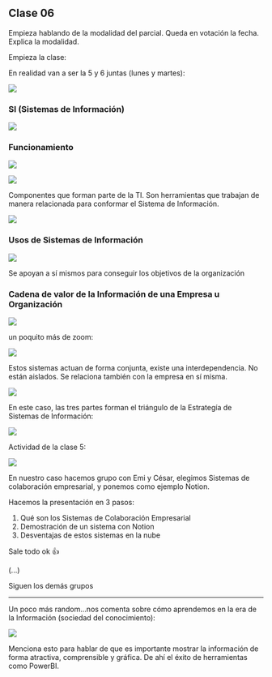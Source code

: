 ## Clase 06

Empieza hablando de la modalidad del parcial. Queda en votación la fecha. Explica la modalidad.

Empieza la clase:

En realidad van a ser la 5 y 6 juntas (lunes y martes):

![](./223-assets/ppt-18-ingenieria.png)

### SI (Sistemas de Información)

![](./223-assets/ppt-19-ingenieria.png)

### Funcionamiento

![](./223-assets/ppt-20-ingenieria.png)

![](./223-assets/ppt-21-ingenieria.png)

Componentes que forman parte de la TI. Son herramientas que trabajan de manera relacionada para conformar el Sistema de Información.

![](./223-assets/ppt-22-ingenieria.png)

### Usos de Sistemas de Información

![](./223-assets/ppt-23-ingenieria.png)

Se apoyan a sí mismos para conseguir los objetivos de la organización

### Cadena de valor de la Información de una Empresa u Organización

![](./223-assets/ppt-24-ingenieria.png)

un poquito más de zoom:

![](./223-assets/ppt-25-ingenieria.png)

Estos sistemas actuan de forma conjunta, existe una interdependencia. No están aislados. Se relaciona también con la empresa en sí misma.

![](./223-assets/ppt-26-ingenieria.png)

En este caso, las tres partes forman el triángulo de la Estrategía de Sistemas de Información:

![](./223-assets/ppt-27-ingenieria.png)

Actividad de la clase 5:

![](./223-assets/ppt-28-ingenieria.png)

En nuestro caso hacemos grupo con Emi y César, elegimos Sistemas de colaboración empresarial, y ponemos como ejemplo Notion.

Hacemos la presentación en 3 pasos:

1. Qué son los Sistemas de Colaboración Empresarial
2. Demostración de un sistema con Notion
3. Desventajas de estos sistemas en la nube

Sale todo ok 👍

(...)

Siguen los demás grupos

---

Un poco más random...nos comenta sobre cómo aprendemos en la era de la Información (sociedad del conocimiento):

![](./223-assets/ppt-29-ingenieria.png)

Menciona esto para hablar de que es importante mostrar la información de forma atractiva, comprensible y gráfica. De ahí el éxito de herramientas como PowerBI.



